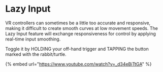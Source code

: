 # Lazy Input

VR controllers can sometimes be a little too accurate and responsive, making it difficult to create smooth curves at low movement speeds. The Lazy Input feature will exchange responsiveness for control by applying real-time input smoothing.

Toggle it by HOLDING your off-hand trigger and TAPPING the button marked with the rabbit/turtle.

{% embed url="https://www.youtube.com/watch?v=_d34eBiTtGA" %}

